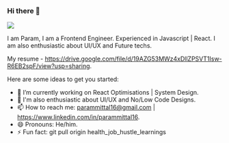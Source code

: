 ### Hi there 👋
![](https://komarev.com/ghpvc/?username=parammittal16)

I am Param, I am a Frontend Engineer. Experienced in Javascript | React.
I am also enthusiastic about UI/UX and Future techs.

My resume - https://drive.google.com/file/d/19AZG53MWz4xDllZPSVT1Isw-R6EB2spF/view?usp=sharing.

Here are some ideas to get you started:

- 🔭 I’m currently working on React Optimisations | System Design.
- 🌱 I'm also enthusiastic about UI/UX and No/Low Code Designs.
- 📫 How to reach me: parammittal16@gmail.com | https://www.linkedin.com/in/parammittal16.
- 😄 Pronouns: He/him.
- ⚡ Fun fact: git pull origin health_job_hustle_learnings
